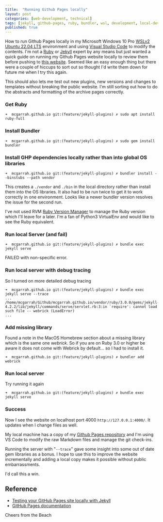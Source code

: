 ```yaml
---
title:  "Running Github Pages locally"
layout: post
categories: [web-development, technical]
tags: [jekyll, github-pages, ruby, bundler, wsl, development, local-development, troubleshooting]
published: true
---
```


How to run Github Pages locally in my Microsoft Windows 10 Pro [WSLv2](https://learn.microsoft.com/en-us/windows/wsl/about) [Ubuntu 22.04 LTS](https://ubuntu.com/desktop/wsl) environment and using [Visual Studio Code](https://code.visualstudio.com/) to modify the contents. I'm not a [Ruby](https://www.ruby-lang.org/) or [Jekyll](https://jekyllrb.com/) expert by any means but just wanted a quick guide on running my Github Pages website locally to review them before pushing to [this website](https://mcgarrah.org). Seemed like an easy enough thing but there were a couple of hiccups to sort out so thought I'd write them down for future me when I try this again.

This should also lets me test out new plugins, new versions and changes to templates without breaking the public website. I'm still sorting out how to do the abstracts and formatting of the archive pages correctly.

<!-- excerpt-end -->

### Get Ruby

```console
➜  mcgarrah.github.io git:(feature/jekyll-plugins) ✗ sudo apt install ruby-full
```

### Install Bundler

```console
➜  mcgarrah.github.io git:(feature/jekyll-plugins) ✗ sudo gem install bundler   
```

### Install GHP dependencies locally rather than into global OS libraries

```console
➜  mcgarrah.github.io git:(feature/jekyll-plugins) ✗ bundler install --binstubs --path vendor  
```

This creates a ```./vendor``` and ```./bin``` in the local directory rather than install them into the OS libraries. It also had to be run twice to get it to work correctly in one environment. Looks like a newer bundler version resolves the issue for the second run.

I've not used RVM [Ruby Version Manager](https://rvm.io/) to manage the Ruby version which I'll leave for a later. I'm a fan of Python3 VirtualEnv and would like to see the Ruby equivalent.

### Run local Server (and fail)

```console
➜  mcgarrah.github.io git:(feature/jekyll-plugins) ✗ bundle exec jekyll serve
```

FAILED with non-specific error.

### Run local server with debug tracing

So I turned on more detailed debug tracing

```console
➜  mcgarrah.github.io git:(feature/jekyll-plugins) ✗ bundle exec jekyll serve --trace
...
/home/mcgarrah/Github/mcgarrah.github.io/vendor/ruby/3.0.0/gems/jekyll-4.2.2/lib/jekyll/commands/serve/servlet.rb:3:in `require': cannot load such file -- webrick (LoadError)
...
```

### Add missing library

Found a note in the MacOS Homebrew section about a missing library which is the same one *webrick*. So if you are on Ruby 3.0 or higher be aware it does not come with Webrick by default... so I had to install it.

```console
➜  mcgarrah.github.io git:(feature/jekyll-plugins) ✗ bundler add webrick
```

### Run local server

Try running it again

```console
➜  mcgarrah.github.io git:(feature/jekyll-plugins) ✗ bundle exec jekyll serve
```

### Success

Now I see the website on localhost port 4000 ```http://127.0.0.1:4000/```. It updates when I change files as well.

My local machine has a copy of my [Github Pages repository](https://github.com/mcgarrah/mcgarrah.github.io) and I'm using VS Code to modify the raw Markdown files and manage the git check-ins.

Running the server with "```--trace```" gave some insight into some out of date gem libraries as a bonus. I hope to use this to improve the website incrementally and adding a local copy makes it possible without public embarrassments.

I'd call this a win.

## Reference

* [Testing your GitHub Pages site locally with Jekyll](https://docs.github.com/en/pages/setting-up-a-github-pages-site-with-jekyll/testing-your-github-pages-site-locally-with-jekyll?platform=linux)
* [GitHub Pages documentation](https://docs.github.com/en/pages)

Cheers from the Beach
